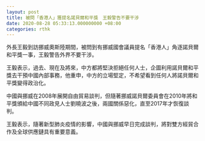 ```yaml
---
layout: post
title: 被問「香港人」獲提名諾貝爾和平獎　王毅警告不要干涉
date: 2020-08-28 05:33:13.000000000 +08:00
categories: rthk
---
```


外長王毅到訪挪威奧斯陸期間，被問到有挪威國會議員提名「香港人」角逐諾貝爾和平獎一事，王毅警告外界不要干涉。

王毅表示，過去、現在及將來，中方都將堅決拒絕任何人士，企圖利用諾貝爾和平獎去干預中國內部事務，他重申，中方的立場堅定，不希望看到任何人將諾貝爾和平獎變得政治化。

中國與挪威在2008年展開自由貿易談判，但隨著挪威諾貝爾委員會在2010年將和平獎頒給中國不同政見人士劉曉波之後，兩國關係惡化，直至2017年才恢復談判。

王毅表示，隨著新型肺炎疫情的影響，中國與挪威早日完成談判，將對雙方經貿合作及全球供應鏈具有重要意義。
